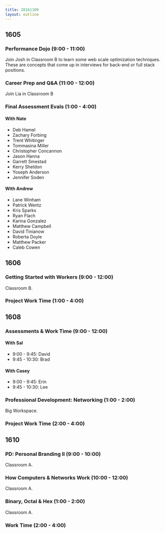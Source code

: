 ```yaml
---
title: 20161109
layout: outline
---
```


## 1605

### Performance Dojo (9:00 - 11:00)

Join Josh in Classroom B to learn some web scale optimization techniques. These are concepts that come up in interviews for back-end or full stack positions.

### Career Prep and Q&A (11:00 - 12:00)

Join Lia in Classroom B

### Final Assessment Evals (1:00 - 4:00)

#### With Nate

- Deb Hamel
- Zachary Forbing
- Trent Whitinger
- Tommasina Miller
- Christopher Concannon
- Jason Hanna
- Garrett Smestad
- Kerry Sheldon
- Yoseph Anderson
- Jennifer Soden

#### With Andrew

- Lane Winham
- Patrick Wentz
- Kris Sparks
- Ryan Flach
- Karina Gonzalez
- Matthew Campbell
- David Tinianow
- Roberta Doyle
- Matthew Packer
- Caleb Cowen


## 1606

### Getting Started with Workers (9:00 - 12:00)

Classroom B.

### Project Work Time (1:00 - 4:00)


## 1608

### Assessments & Work Time (9:00 - 12:00)

#### With Sal

* 9:00 - 9:45: David
* 9:45 - 10:30: Brad

#### With Casey

* 9:00 - 9:45: Erin
* 9:45 - 10:30: Lee

### Professional Development: Networking (1:00 - 2:00)

Big Workspace.

### Project Work Time (2:00 - 4:00)


## 1610

### PD: Personal Branding II (9:00 - 10:00)

Classroom A.

### How Computers & Networks Work (10:00 - 12:00)

Classroom A.

### Binary, Octal & Hex (1:00 - 2:00)

Classroom A.

### Work Time (2:00 - 4:00)
